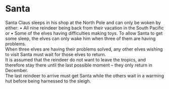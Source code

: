 # Santa

Santa Claus sleeps in his shop at the North Pole and can only be woken by either:
•	All nine reindeer being back from their vacation in the South Pacific or
•	Some of the elves having difficulties making toys.
To allow Santa to get some sleep, the elves can only wake him when three of them are having problems.\
When three elves are having their problems solved, any other elves wishing to visit Santa must wait for those elves to return. \
It is assumed that the reindeer do not want to leave the tropics, and therefore stay there until the last possible moment – they only return in December. \
The last reindeer to arrive must get Santa while the others wait in a warming hut before being harnessed to the sleigh. 
